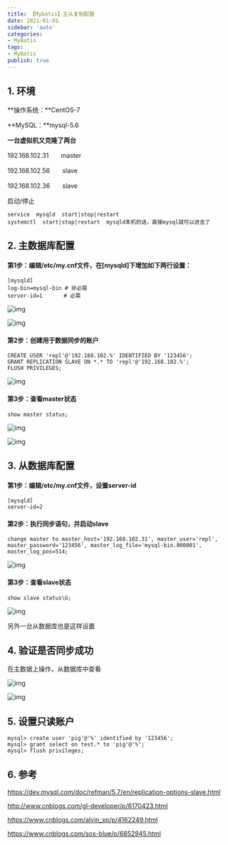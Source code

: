 ```yaml
---
title: 【Mybatis】主从复制配置
date: 2021-01-01
sidebar: 'auto'
categories:
- MyBatis
tags:
- MyBatis
publish: true
---
```


## 1. 环境

**操作系统：**CentOS-7

**MySQL：**mysql-5.6

**一台虚拟机又克隆了两台**

192.168.102.31　　master

192.168.102.56　　slave

192.168.102.36　　slave

启动/停止

```
service  mysqld  start|stop|restart
systemctl  start|stop|restart  mysqld本机的话，直接mysql就可以进去了
```

## 2. 主数据库配置

#### 第1步：编辑/etc/my.cnf文件，在[mysqld]下增加如下两行设置：

```
[mysqld]
log-bin=mysql-bin # 非必需
server-id=1　　　　# 必需
```

![img](https://img2018.cnblogs.com/blog/874963/201809/874963-20180926130101829-594250777.png)

![img](https://img2018.cnblogs.com/blog/874963/201809/874963-20180926130255775-226099484.png)

#### 第2步：创建用于数据同步的账户

```
CREATE USER 'repl'@'192.168.102.%' IDENTIFIED BY '123456';
GRANT REPLICATION SLAVE ON *.* TO 'repl'@'192.168.102.%';
FLUSH PRIVILEGES;
```

![img](https://img2018.cnblogs.com/blog/874963/201809/874963-20180926131907050-1560169115.png)

#### 第3步：查看master状态

```
show master status;
```

![img](https://img2018.cnblogs.com/blog/874963/201809/874963-20180926132006886-845263690.png)

![img](https://img2018.cnblogs.com/blog/874963/201809/874963-20180926132017006-1664294516.png)

## 3. 从数据库配置

#### 第1步：编辑/etc/my.cnf文件，设置server-id

```
[mysqld]
server-id=2
```

#### 第2步：执行同步语句，并启动slave

```
change master to master_host='192.168.102.31', master_user='repl', master_password='123456', master_log_file='mysql-bin.000001', master_log_pos=514;
```

![img](https://img2018.cnblogs.com/blog/874963/201809/874963-20180926132317459-1483991050.png)

#### 第3步：查看slave状态

```
show slave status\G;
```

![img](https://img2018.cnblogs.com/blog/874963/201809/874963-20180926132522820-2013469834.png)

另外一台从数据库也是这样设置

## 4. 验证是否同步成功

在主数据上操作，从数据库中查看

![img](https://img2018.cnblogs.com/blog/874963/201809/874963-20180926132807125-842266308.png)

![img](https://img2018.cnblogs.com/blog/874963/201809/874963-20180926132756701-525312938.png)

## 5. 设置只读账户

```
mysql> create user 'pig'@'%' identified by '123456';
mysql> grant select on test.* to 'pig'@'%';
mysql> flush privileges;
```

 

## 6. 参考

<a>https://dev.mysql.com/doc/refman/5.7/en/replication-options-slave.html</a>

<a>http://www.cnblogs.com/gl-developer/p/6170423.html</a>

<a>https://www.cnblogs.com/alvin_xp/p/4162249.html</a>

<a>https://www.cnblogs.com/sos-blue/p/6852945.html</a>
